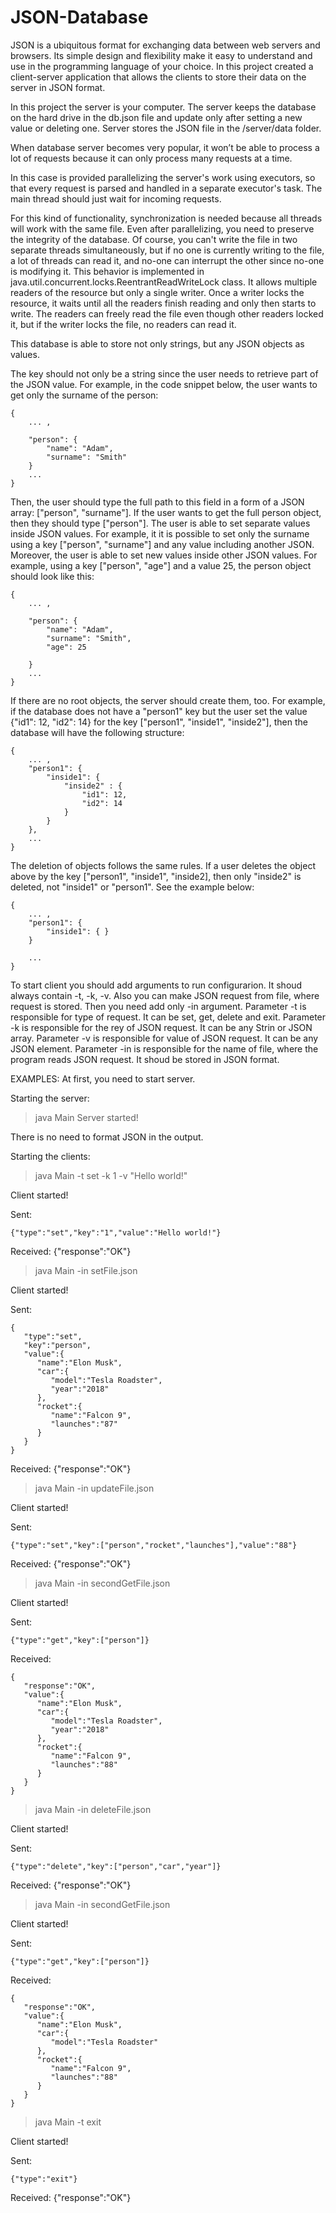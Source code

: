 # JSON-Database
JSON is a ubiquitous format for exchanging data between web servers and browsers. Its simple design and flexibility make it easy to understand and use in the programming language of your choice. In this project created a client-server application that allows the clients to store their data on the server in JSON format.

In this project the server is your computer. The server keeps the database on the hard drive in the db.json file and update only after setting a new value or deleting one. Server stores the JSON file in the /server/data folder.

When database server becomes very popular, it won’t be able to process a lot of requests because it can only process many requests at a time. 

In this case is provided parallelizing the server's work using executors, so that every request is parsed and handled in a separate executor's task. The main thread should just wait for incoming requests.

For this kind of functionality,  synchronization is needed because all threads will work with the same file. Even after parallelizing, you need to preserve the integrity of the database. Of course, you can't write the file in two separate threads simultaneously, but if no one is currently writing to the file, a lot of threads can read it, and no-one can interrupt the other since no-one is modifying it. This behavior is implemented in java.util.concurrent.locks.ReentrantReadWriteLock class. It allows multiple readers of the resource but only a single writer. Once a writer locks the resource, it waits until all the readers finish reading and only then starts to write. The readers can freely read the file even though other readers locked it, but if the writer locks the file, no readers can read it.

This database is able to store not only strings, but any JSON objects as values.

The key should not only be a string since the user needs to retrieve part of the JSON value. For example, in the code snippet below, the user wants to get only the surname of the person:

    {
        ... ,

        "person": {
            "name": "Adam",
            "surname": "Smith"
        }
        ...
    }

Then, the user should type the full path to this field in a form of a JSON array: ["person", "surname"]. If the user wants to get the full person object, then they should type ["person"]. The user is able to set separate values inside JSON values. For example, it it is possible to set only the surname using a key ["person", "surname"] and any value including another JSON. Moreover, the user is able to set new values inside other JSON values. For example, using a key ["person", "age"] and a value 25, the person object should look like this:

    {
        ... ,

        "person": {
            "name": "Adam",
            "surname": "Smith",
            "age": 25

        }
        ...
    }

If there are no root objects, the server should create them, too. For example, if the database does not have a "person1" key but the user set the value {"id1": 12, "id2": 14} for the key ["person1", "inside1", "inside2"], then the database will have the following structure:

    {
        ... ,
        "person1": {
            "inside1": {
                "inside2" : {
                    "id1": 12,
                    "id2": 14
                }
            }
        },
        ...
    }

The deletion of objects follows the same rules. If a user deletes the object above by the key ["person1", "inside1", "inside2], then only "inside2" is deleted, not "inside1" or "person1". See the example below:

    {
        ... ,
        "person1": {
            "inside1": { }
        }

        ...
    }

To start client you should add arguments to run configurarion. It shoud always contain -t, -k, -v. Also you can  make JSON request from file, where request is stored. Then you need add only -in argument.
Parameter -t is responsible for type of request. It can be set, get, delete and exit.
Parameter -k is responsible for the rey of JSON request. It can be any Strin or JSON array.
Parameter -v is responsible for value of JSON request. It can be any JSON element.
Parameter -in is responsible for the name of file, where the program reads JSON request. It shoud be stored in JSON format.

EXAMPLES:
At first, you need to start server. 

Starting the server:

> java Main
Server started!

There is no need to format JSON in the output.

Starting the clients:

> java Main -t set -k 1 -v "Hello world!"
 
Client started!

Sent:

    {"type":"set","key":"1","value":"Hello world!"}
Received: {"response":"OK"}

> java Main -in setFile.json 

Client started!

Sent:

    {
       "type":"set",
       "key":"person",
       "value":{
          "name":"Elon Musk",
          "car":{
             "model":"Tesla Roadster",
             "year":"2018"
          },
          "rocket":{
             "name":"Falcon 9",
             "launches":"87"
          }
       }
    }
Received: {"response":"OK"}

> java Main -in updateFile.json 

Client started!

Sent: 

    {"type":"set","key":["person","rocket","launches"],"value":"88"}
Received: {"response":"OK"}

> java Main -in secondGetFile.json 

Client started!

Sent: 
    
    {"type":"get","key":["person"]}
Received:

    {
       "response":"OK",
       "value":{
          "name":"Elon Musk",
          "car":{
             "model":"Tesla Roadster",
             "year":"2018"
          },
          "rocket":{
             "name":"Falcon 9",
             "launches":"88"
          }
       }
    }
> java Main -in deleteFile.json 

Client started!

Sent: 

    {"type":"delete","key":["person","car","year"]}
Received: {"response":"OK"}

> java Main -in secondGetFile.json 

Client started!

Sent:

    {"type":"get","key":["person"]}
Received:

    {
       "response":"OK",
       "value":{
          "name":"Elon Musk",
          "car":{
             "model":"Tesla Roadster"
          },
          "rocket":{
             "name":"Falcon 9",
             "launches":"88"
          }
       }
    }

> java Main -t exit 

Client started!

Sent: 

    {"type":"exit"}
Received: {"response":"OK"}
